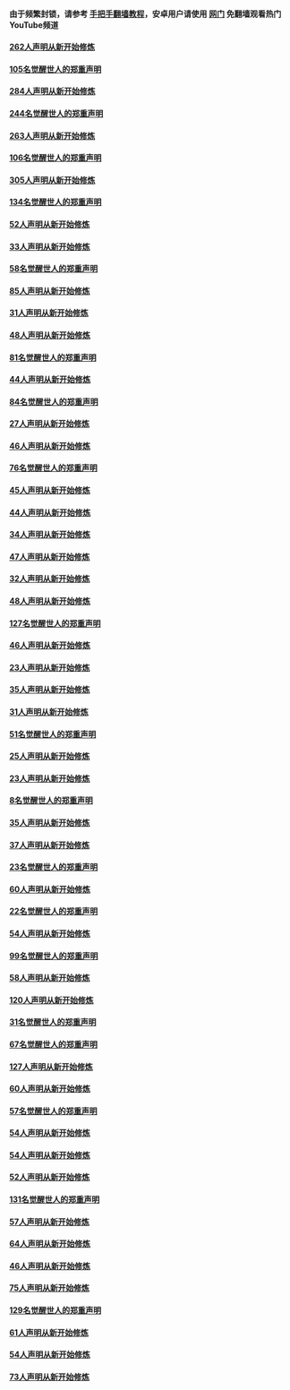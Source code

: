 #### 由于频繁封锁，请参考 [手把手翻墙教程](https://github.com/gfw-breaker/guides/wiki/)，安卓用户请使用 [网门](https://github.com/gfw-breaker/nogfw/blob/master/dl.md?t=04120201) 免翻墙观看热门YouTube频道 

#### [262人声明从新开始修炼](../pages/91/423004.md?t=04120201) 

#### [105名觉醒世人的郑重声明](../pages/91/423003.md?t=04120201) 

#### [284人声明从新开始修炼](../pages/91/422707.md?t=04120201) 

#### [244名觉醒世人的郑重声明](../pages/91/422706.md?t=04120201) 

#### [263人声明从新开始修炼](../pages/91/422553.md?t=04120201) 

#### [106名觉醒世人的郑重声明](../pages/91/422552.md?t=04120201) 

#### [305人声明从新开始修炼](../pages/91/422153.md?t=04120201) 

#### [134名觉醒世人的郑重声明](../pages/91/422152.md?t=04120201) 

#### [52人声明从新开始修炼](../pages/91/421846.md?t=04120201) 

#### [33人声明从新开始修炼](../pages/91/421804.md?t=04120201) 

#### [58名觉醒世人的郑重声明](../pages/91/421845.md?t=04120201) 

#### [85人声明从新开始修炼](../pages/91/421769.md?t=04120201) 

#### [31人声明从新开始修炼](../pages/91/421763.md?t=04120201) 

#### [48人声明从新开始修炼](../pages/91/421605.md?t=04120201) 

#### [81名觉醒世人的郑重声明](../pages/91/421656.md?t=04120201) 

#### [44人声明从新开始修炼](../pages/91/421544.md?t=04120201) 

#### [84名觉醒世人的郑重声明](../pages/91/421543.md?t=04120201) 

#### [27人声明从新开始修炼](../pages/91/421465.md?t=04120201) 

#### [46人声明从新开始修炼](../pages/91/421454.md?t=04120201) 

#### [76名觉醒世人的郑重声明](../pages/91/421453.md?t=04120201) 

#### [45人声明从新开始修炼](../pages/91/421452.md?t=04120201) 

#### [44人声明从新开始修炼](../pages/91/421422.md?t=04120201) 

#### [34人声明从新开始修炼](../pages/91/421322.md?t=04120201) 

#### [47人声明从新开始修炼](../pages/91/421264.md?t=04120201) 

#### [32人声明从新开始修炼](../pages/91/421225.md?t=04120201) 

#### [48人声明从新开始修炼](../pages/91/421202.md?t=04120201) 

#### [127名觉醒世人的郑重声明](../pages/91/421224.md?t=04120201) 

#### [46人声明从新开始修炼](../pages/91/421203.md?t=04120201) 

#### [23人声明从新开始修炼](../pages/91/421138.md?t=04120201) 

#### [35人声明从新开始修炼](../pages/91/421122.md?t=04120201) 

#### [31人声明从新开始修炼](../pages/91/421081.md?t=04120201) 

#### [51名觉醒世人的郑重声明](../pages/91/421080.md?t=04120201) 

#### [25人声明从新开始修炼](../pages/91/421020.md?t=04120201) 

#### [23人声明从新开始修炼](../pages/91/420884.md?t=04120201) 

#### [8名觉醒世人的郑重声明](../pages/91/420883.md?t=04120201) 

#### [35人声明从新开始修炼](../pages/91/420809.md?t=04120201) 

#### [37人声明从新开始修炼](../pages/91/420766.md?t=04120201) 

#### [23名觉醒世人的郑重声明](../pages/91/420765.md?t=04120201) 

#### [60人声明从新开始修炼](../pages/91/420727.md?t=04120201) 

#### [22名觉醒世人的郑重声明](../pages/91/420726.md?t=04120201) 

#### [54人声明从新开始修炼](../pages/91/420529.md?t=04120201) 

#### [99名觉醒世人的郑重声明](../pages/91/420528.md?t=04120201) 

#### [58人声明从新开始修炼](../pages/91/420198.md?t=04120201) 

#### [120人声明从新开始修炼](../pages/91/420141.md?t=04120201) 

#### [31名觉醒世人的郑重声明](../pages/91/420197.md?t=04120201) 

#### [67名觉醒世人的郑重声明](../pages/91/420140.md?t=04120201) 

#### [127人声明从新开始修炼](../pages/91/420082.md?t=04120201) 

#### [60人声明从新开始修炼](../pages/91/420081.md?t=04120201) 

#### [57名觉醒世人的郑重声明](../pages/91/420080.md?t=04120201) 

#### [54人声明从新开始修炼](../pages/91/419533.md?t=04120201) 

#### [54人声明从新开始修炼](../pages/91/419532.md?t=04120201) 

#### [52人声明从新开始修炼](../pages/91/419531.md?t=04120201) 

#### [131名觉醒世人的郑重声明](../pages/91/419530.md?t=04120201) 

#### [57人声明从新开始修炼](../pages/91/419430.md?t=04120201) 

#### [64人声明从新开始修炼](../pages/91/419429.md?t=04120201) 

#### [46人声明从新开始修炼](../pages/91/419428.md?t=04120201) 

#### [75人声明从新开始修炼](../pages/91/419427.md?t=04120201) 

#### [129名觉醒世人的郑重声明](../pages/91/419426.md?t=04120201) 

#### [61人声明从新开始修炼](../pages/91/419198.md?t=04120201) 

#### [54人声明从新开始修炼](../pages/91/419197.md?t=04120201) 

#### [73人声明从新开始修炼](../pages/91/419196.md?t=04120201) 

